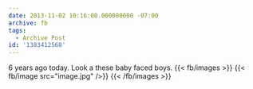 ```yaml
---
date: 2013-11-02 10:16:08.000000000 -07:00
archive: fb
tags: 
  - Archive Post
id: '1383412568'
---
```


6 years ago today. Look a these baby faced boys.
{{< fb/images >}}
{{< fb/image src="image.jpg" />}}
{{< /fb/images >}}
